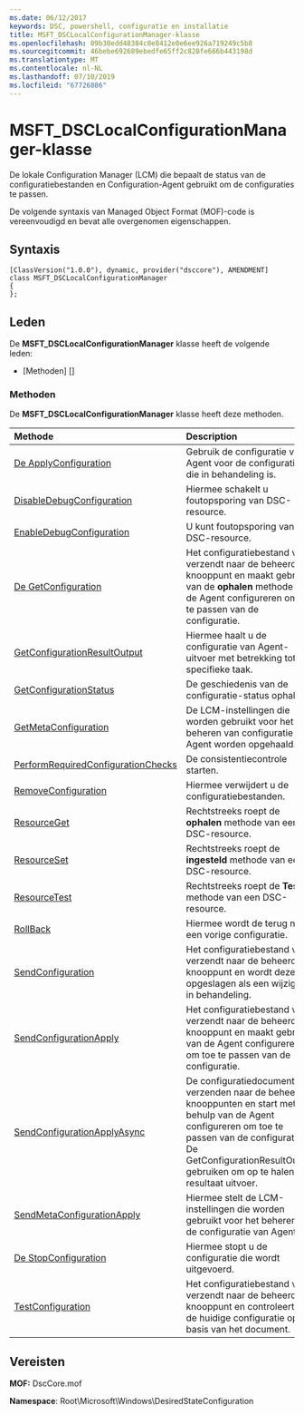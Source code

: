 ```yaml
---
ms.date: 06/12/2017
keywords: DSC, powershell, configuratie en installatie
title: MSFT_DSCLocalConfigurationManager-klasse
ms.openlocfilehash: 09b30edd48384c0e8412e0e6ee926a719249c5b8
ms.sourcegitcommit: 46bebe692689ebedfe65ff2c828fe666b443198d
ms.translationtype: MT
ms.contentlocale: nl-NL
ms.lasthandoff: 07/10/2019
ms.locfileid: "67726886"
---
```

# <a name="msftdsclocalconfigurationmanager-class"></a>MSFT_DSCLocalConfigurationManager-klasse

De lokale Configuration Manager (LCM) die bepaalt de status van de configuratiebestanden en Configuration-Agent gebruikt om de configuraties te passen.

De volgende syntaxis van Managed Object Format (MOF)-code is vereenvoudigd en bevat alle overgenomen eigenschappen.

## <a name="syntax"></a>Syntaxis

```
[ClassVersion("1.0.0"), dynamic, provider("dsccore"), AMENDMENT]
class MSFT_DSCLocalConfigurationManager
{
};
```

## <a name="members"></a>Leden

De **MSFT_DSCLocalConfigurationManager** klasse heeft de volgende leden:

- [Methoden] []

### <a name="methods"></a>Methoden

De **MSFT_DSCLocalConfigurationManager** klasse heeft deze methoden.

|Methode |Description |
|:--- |:---|
| [De ApplyConfiguration](msft-dsclocalconfigurationmanager-applyconfiguration.md)| Gebruik de configuratie van Agent voor de configuratie die in behandeling is.|
| [DisableDebugConfiguration](msft-dsclocalconfigurationmanager-disabledebugconfiguration.md)| Hiermee schakelt u foutopsporing van DSC-resource.|
| [EnableDebugConfiguration](msft-dsclocalconfigurationmanager-enabledebugconfiguration.md)| U kunt foutopsporing van DSC-resource.|
| [De GetConfiguration](msft-dsclocalconfigurationmanager-getconfiguration.md)| Het configuratiebestand voor verzendt naar de beheerd knooppunt en maakt gebruik van de **ophalen** methode van de Agent configureren om toe te passen van de configuratie.|
| [GetConfigurationResultOutput](msft-dsclocalconfigurationmanager-getconfigurationresultoutput.md)| Hiermee haalt u de configuratie van Agent-uitvoer met betrekking tot een specifieke taak.|
| [GetConfigurationStatus](msft-dsclocalconfigurationmanager-getconfigurationstatus.md)| De geschiedenis van de configuratie-status ophalen.|
| [GetMetaConfiguration](msft-dsclocalconfigurationmanager-getmetaconfiguration.md)| De LCM-instellingen die worden gebruikt voor het beheren van configuratie-Agent worden opgehaald.|
| [PerformRequiredConfigurationChecks](msft-dsclocalconfigurationmanager-performrequiredconfigurationchecks.md)| De consistentiecontrole starten.|
| [RemoveConfiguration](msft-dsclocalconfigurationmanager-removeconfiguration.md)| Hiermee verwijdert u de configuratiebestanden.|
| [ResourceGet](msft-dsclocalconfigurationmanager-resourceget.md)| Rechtstreeks roept de **ophalen** methode van een DSC-resource.|
| [ResourceSet](msft-dsclocalconfigurationmanager-resourceset.md)| Rechtstreeks roept de **ingesteld** methode van een DSC-resource.|
| [ResourceTest](msft-dsclocalconfigurationmanager-resourcetest.md)| Rechtstreeks roept de **Test** methode van een DSC-resource.|
| [RollBack](msft-dsclocalconfigurationmanager-rollback.md)| Hiermee wordt de terug naar een vorige configuratie.|
| [SendConfiguration](msft-dsclocalconfigurationmanager-sendconfiguration.md)| Het configuratiebestand voor verzendt naar de beheerd knooppunt en wordt deze opgeslagen als een wijziging in behandeling.|
| [SendConfigurationApply](msft-dsclocalconfigurationmanager-sendconfigurationapply.md)| Het configuratiebestand voor verzendt naar de beheerd knooppunt en maakt gebruik van de Agent configureren om toe te passen van de configuratie.|
| [SendConfigurationApplyAsync](msft-dsclocalconfigurationmanager-sendconfigurationapplyasync.md)| De configuratiedocument verzenden naar de beheerde knooppunten en start met behulp van de Agent configureren om toe te passen van de configuratie. De GetConfigurationResultOutput gebruiken om op te halen resultaat uitvoer.|
| [SendMetaConfigurationApply](msft-dsclocalconfigurationmanager-sendmetaconfigurationapply.md)| Hiermee stelt de LCM-instellingen die worden gebruikt voor het beheren van de configuratie van Agent.|
| [De StopConfiguration](msft-dsclocalconfigurationmanager-stopconfiguration.md)| Hiermee stopt u de configuratie die wordt uitgevoerd.|
| [TestConfiguration](msft-dsclocalconfigurationmanager-testconfiguration.md)| Het configuratiebestand voor verzendt naar de beheerd knooppunt en controleert of de huidige configuratie op basis van het document.|

## <a name="requirements"></a>Vereisten

**MOF:** DscCore.mof

**Namespace**: Root\Microsoft\Windows\DesiredStateConfiguration
